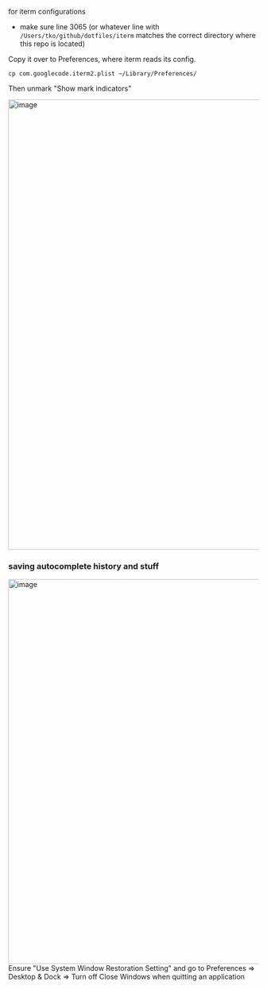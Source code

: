 for iterm configurations

- make sure line 3065 (or whatever line with `/Users/tko/github/dotfiles/iterm` matches the correct directory where this repo is located)

Copy it over to Preferences, where iterm reads its config.
```
cp com.googlecode.iterm2.plist ~/Library/Preferences/
```

Then unmark "Show mark indicators"

<img width="907" alt="image" src="https://github.com/tko22/dotfiles/assets/27740557/14322202-8e4a-4daf-b5e4-3746922ab36d">


### saving autocomplete history and stuff

<img width="775" alt="image" src="https://github.com/tko22/dotfiles/assets/27740557/f71d89cc-5924-4ccd-a934-9e5fc70e7c18">
Ensure "Use System Window Restoration Setting" and go to Preferences => Desktop & Dock => Turn off Close Windows when quitting an application
